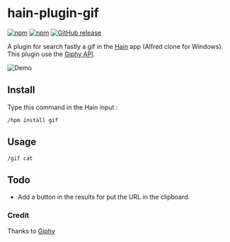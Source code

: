 # hain-plugin-gif

[![npm](https://img.shields.io/npm/dt/hain-plugin-gif.svg)](https://www.npmjs.com/package/hain-plugin-gif
) [![npm](https://img.shields.io/npm/dm/hain-plugin-gif.svg)](https://www.npmjs.com/package/hain-plugin-gif
) [![GitHub release](https://img.shields.io/github/release/metrakit/hain-plugin-gif.svg)](https://www.npmjs.com/package/hain-plugin-gif)

A plugin for search fastly a gif in the [Hain](https://github.com/appetizermonster/hain) app (Alfred clone for Windows).
This plugin use the [Giphy API](https://github.com/Giphy/GiphyAPI).

![Demo](http://ezgif.com/save/ezgif-1809709690.gif?_)

## Install

Type this command in the Hain input :
```
/hpm install gif
```

## Usage

```
/gif cat
```

## Todo

- Add a button in the results for put the URL in the clipboard.

### Credit

Thanks to [Giphy](http://giphy.com/)
